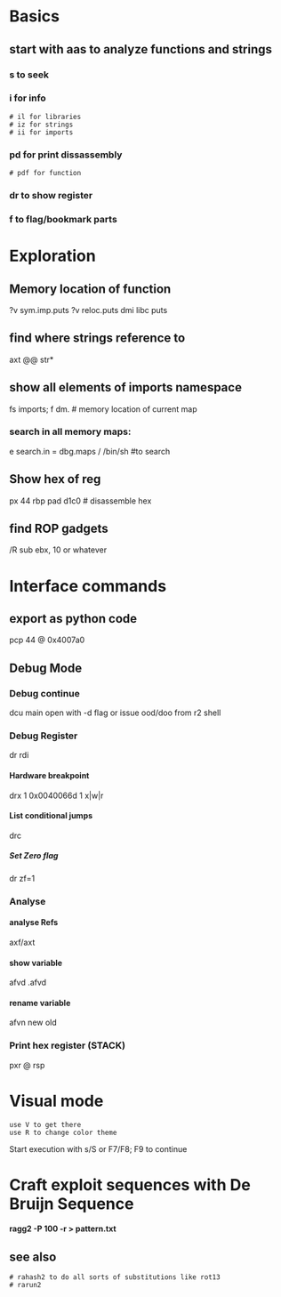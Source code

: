 # Basics
## start with aas to analyze functions and strings
### s to seek
### i for info
    # il for libraries
    # iz for strings
    # ii for imports
### pd for print dissassembly
    # pdf for function
### dr to show register
### f to flag/bookmark parts

# Exploration
## Memory location of function
?v sym.imp.puts
?v reloc.puts
dmi libc puts
## find where strings reference to
axt @@ str*
## show all elements of imports namespace
fs imports; f 
    dm. # memory location of current map
### search in all memory maps:
e search.in = dbg.maps
/ /bin/sh #to search
## Show hex of reg
px 44 rbp
pad d1c0 # disassemble hex 
## find ROP gadgets
/R sub ebx, 10 or whatever

# Interface commands
## export as python code
pcp 44 @ 0x4007a0

## Debug Mode 
### Debug continue
dcu main
open with -d flag or issue ood/doo from r2 shell
### Debug Register
dr rdi
#### Hardware breakpoint 
drx 1 0x0040066d 1 x|w|r
#### List conditional jumps
drc
##### Set Zero flag
dr zf=1
### Analyse
#### analyse Refs
axf/axt
#### show variable
afvd
.afvd <var>
#### rename variable
afvn new old

### Print hex register (STACK)
pxr @ rsp

# Visual mode
    use V to get there
    use R to change color theme
Start execution with s/S or F7/F8; F9 to continue


# Craft exploit sequences with De Bruijn Sequence
#### ragg2 -P 100 -r > pattern.txt
## see also 
    # rahash2 to do all sorts of substitutions like rot13
    # rarun2


